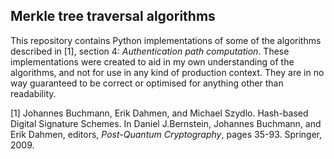 ## Merkle tree traversal algorithms

This repository contains Python implementations of some of the algorithms described in [1], section 4: _Authentication path computation_. These implementations were created to aid in my own understanding of the algorithms, and not for use in any kind of production context. They are in no way guaranteed to be correct or optimised for anything other than readability.

[1] Johannes Buchmann, Erik Dahmen, and Michael Szydlo. Hash-based Digital Signature Schemes. In Daniel J.Bernstein, Johannes Buchmann, and Erik Dahmen, editors, _Post-Quantum Cryptography_, pages 35-93. Springer, 2009.
